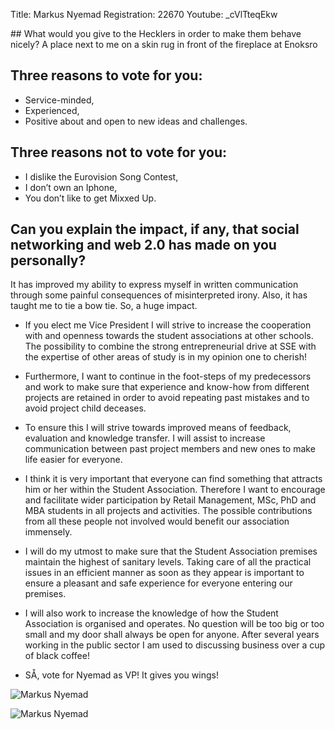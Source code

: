 Title: Markus Nyemad
Registration: 22670
Youtube: _cVlTteqEkw

<section class="well" markdown="1">
## What would you give to the Hecklers in order to make them behave nicely?
A place next to me on a skin rug in front of the fireplace at Enoksro

## Three reasons to vote for you:

* Service-minded,
* Experienced,
* Positive about and open to new ideas and challenges.

## Three reasons not to vote for you:

* I dislike the Eurovision Song Contest,
* I don’t own an Iphone,
* You don’t like to get Mixxed Up.

## Can you explain the impact, if any, that social networking and web 2.0 has made on you personally?
It has improved my ability to express myself in written communication through some painful consequences of misinterpreted irony. Also, it has taught me to tie a bow tie. So, a huge impact.
</section>

* If you elect me Vice President I will strive to increase the cooperation with and openness towards the student associations at other schools. The possibility to combine the strong entrepreneurial drive at SSE with the expertise of other areas of study is in my opinion one to cherish!

* Furthermore, I want to continue in the foot-steps of my predecessors and work to make sure that experience and know-how from different projects are retained in order to avoid repeating past mistakes and to avoid project child deceases.

* To ensure this I will strive towards improved means of feedback, evaluation and knowledge transfer. I will assist to increase communication between past project members and new ones to make life easier for everyone.

* I think it is very important that everyone can find something that attracts him or her within the Student Association. Therefore I want to encourage and facilitate wider participation by Retail Management, MSc, PhD and MBA students in all projects and activities. The possible contributions from all these people not involved would benefit our association immensely.

* I will do my utmost to make sure that the Student Association premises maintain the highest of sanitary levels. Taking care of all the practical issues in an efficient manner as soon as they appear is important to ensure a pleasant and safe experience for everyone entering our premises.

* I will also work to increase the knowledge of how the Student Association is organised and operates. No question will be too big or too small and my door shall always be open for anyone. After several years working in the public sector I am used to discussing business over a cup of black coffee!

* SÅ, vote for Nyemad as VP! It gives you wings!

![Markus Nyemad][poster-1]

![Markus Nyemad][poster-2]

[poster-1]: /static/images/extra/markus-nyemad-1.jpg
[poster-2]: /static/images/extra/markus-nyemad-2.jpg
